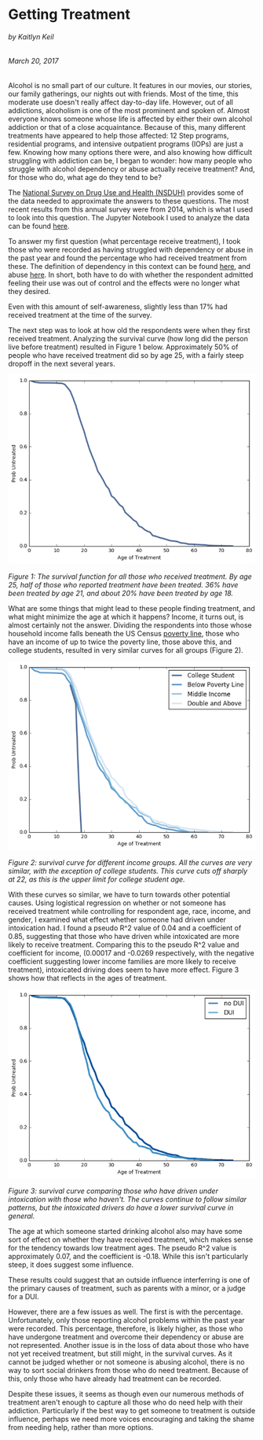 # Getting Treatment
###### by Kaitlyn Keil

###### March 20, 2017

Alcohol is no small part of our culture. It features in our movies, our stories, our family gatherings, our nights out with friends. Most of the time, this moderate use doesn't really affect day-to-day life. However, out of all addictions, alcoholism is one of the most prominent and spoken of. Almost everyone knows someone whose life is affected by either their own alcohol addiction or that of a close acquaintance. Because of this, many different treatments have appeared to help those affected: 12 Step programs, residential programs, and intensive outpatient programs (IOPs) are just a few. Knowing how many options there were, and also knowing how difficult struggling with addiction can be, I began to wonder: how many people who struggle with alcohol dependency or abuse actually receive treatment? And, for those who do, what age do they tend to be?

The [National Survey on Drug Use and Health (NSDUH)](http://www.icpsr.umich.edu/icpsrweb/ICPSR/series/64) provides some of the data needed to approximate the answers to these questions. The most recent results from this annual survey were from 2014, which is what I used to look into this question. The Jupyter Notebook I used to analyze the data can be found [here](https://github.com/KaitlynKeil/ThinkStats2/blob/master/code/report2.ipynb).

To answer my first question (what percentage receive treatment), I took those who were recorded as having struggled with dependency or abuse in the past year and found the percentage who had received treatment from these. The definition of dependency in this context can be found [here](http://www.icpsr.umich.edu/icpsrweb/ICPSR/ssvd/studies/36361/datasets/0001/variables/DEPNDALC?q=DEPNDALC), and abuse [here](http://www.icpsr.umich.edu/icpsrweb/ICPSR/ssvd/studies/36361/datasets/0001/variables/ABUSEALC?q=ABUSEALC). In short, both have to do with whether the respondent admitted feeling their use was out of control and the effects were no longer what they desired.

Even with this amount of self-awareness, slightly less than 17% had received treatment at the time of the survey.

The next step was to look at how old the respondents were when they first received treatment. Analyzing the survival curve (how long did the person live before treatment) resulted in Figure 1 below. Approximately 50% of people who have received treatment did so by age 25, with a fairly steep dropoff in the next several years.

![Full SF Function](https://github.com/KaitlynKeil/ThinkStats2/blob/master/code/reports/fullAgeTXsf.png)

*Figure 1: The survival function for all those who received treatment. By age 25, half of those who reported treatment have been treated. 36% have been treated by age 21, and about 20% have been treated by age 18.*

What are some things that might lead to these people finding treatment, and what might minimize the age at which it happens? Income, it turns out, is almost certainly not the answer. Dividing the respondents into those whose household income falls beneath the US Census [poverty line](http://www.irp.wisc.edu/faqs/faq1.htm), those who have an income of up to twice the poverty line, those above this, and college students, resulted in very similar curves for all groups (Figure 2).

![Divided Survival Curve](https://github.com/KaitlynKeil/ThinkStats2/blob/master/code/reports/dividedAgeTXsf.png)

*Figure 2: survival curve for different income groups. All the curves are very similar, with the exception of college students. This curve cuts off sharply at 22, as this is the upper limit for college student age.*

With these curves so similar, we have to turn towards other potential causes. Using logistical regression on whether or not someone has received treatment while controlling for respondent age, race, income, and gender, I examined what effect whether someone had driven under intoxication had. I found a pseudo R^2 value of 0.04 and a coefficient of 0.85, suggesting that those who have driven while intoxicated are more likely to receive treatment. Comparing this to the pseudo R^2 value and coefficient for income, (0.00017 and -0.0269 respectively, with the negative coefficient suggesting lower income families are more likely to receive treatment), intoxicated driving does seem to have more effect. Figure 3 shows how that reflects in the ages of treatment.

![DUI Survival Curve](https://github.com/KaitlynKeil/ThinkStats2/blob/master/code/reports/duiAgeTXsf.png)

*Figure 3: survival curve comparing those who have driven under intoxication with those who haven't. The curves continue to follow similar patterns, but the intoxicated drivers do have a lower survival curve in general.*

The age at which someone started drinking alcohol also may have some sort of effect on whether they have received treatment, which makes sense for the tendency towards low treatment ages. The pseudo R^2 value is approximately 0.07, and the coefficient is -0.18. While this isn't particularly steep, it does suggest some influence.

These results could suggest that an outside influence interferring is one of the primary causes of treatment, such as parents with a minor, or a judge for a DUI.

However, there are a few issues as well. The first is with the percentage. Unfortunately, only those reporting alcohol problems within the past year were recorded. This percentage, therefore, is likely higher, as those who have undergone treatment and overcome their dependency or abuse are not represented. Another issue is in the loss of data about those who have not yet received treatment, but still might, in the survival curves. As it cannot be judged whether or not someone is abusing alcohol, there is no way to sort social drinkers from those who do need treatment. Because of this, only those who have already had treatment can be recorded.

Despite these issues, it seems as though even our numerous methods of treatment aren't enough to capture all those who do need help with their addiction. Particularly if the best way to get someone to treatment is outside influence, perhaps we need more voices encouraging and taking the shame from needing help, rather than more options.
